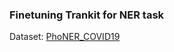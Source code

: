 ### Finetuning Trankit for NER task
Dataset: [PhoNER_COVID19](https://github.com/VinAIResearch/PhoNER_COVID19?tab=readme-ov-file)

